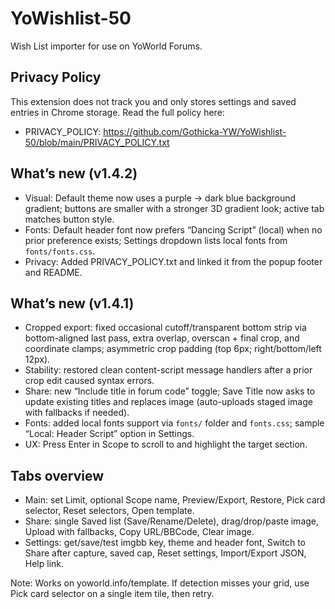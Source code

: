 # YoWishlist-50
Wish List importer for use on YoWorld Forums.

## Privacy Policy
This extension does not track you and only stores settings and saved entries in Chrome storage. Read the full policy here:
- PRIVACY_POLICY: https://github.com/Gothicka-YW/YoWishlist-50/blob/main/PRIVACY_POLICY.txt

## What’s new (v1.4.2)
- Visual: Default theme now uses a purple → dark blue background gradient; buttons are smaller with a stronger 3D gradient look; active tab matches button style.
- Fonts: Default header font now prefers “Dancing Script” (local) when no prior preference exists; Settings dropdown lists local fonts from `fonts/fonts.css`.
- Privacy: Added PRIVACY_POLICY.txt and linked it from the popup footer and README.

## What’s new (v1.4.1)
- Cropped export: fixed occasional cutoff/transparent bottom strip via bottom-aligned last pass, extra overlap, overscan + final crop, and coordinate clamps; asymmetric crop padding (top 6px; right/bottom/left 12px).
- Stability: restored clean content-script message handlers after a prior crop edit caused syntax errors.
- Share: new “Include title in forum code” toggle; Save Title now asks to update existing titles and replaces image (auto-uploads staged image with fallbacks if needed).
- Fonts: added local fonts support via `fonts/` folder and `fonts.css`; sample “Local: Header Script” option in Settings.
- UX: Press Enter in Scope to scroll to and highlight the target section.

## Tabs overview
- Main: set Limit, optional Scope name, Preview/Export, Restore, Pick card selector, Reset selectors, Open template.
- Share: single Saved list (Save/Rename/Delete), drag/drop/paste image, Upload with fallbacks, Copy URL/BBCode, Clear image.
- Settings: get/save/test imgbb key, theme and header font, Switch to Share after capture, saved cap, Reset settings, Import/Export JSON, Help link.

Note: Works on yoworld.info/template. If detection misses your grid, use Pick card selector on a single item tile, then retry.
